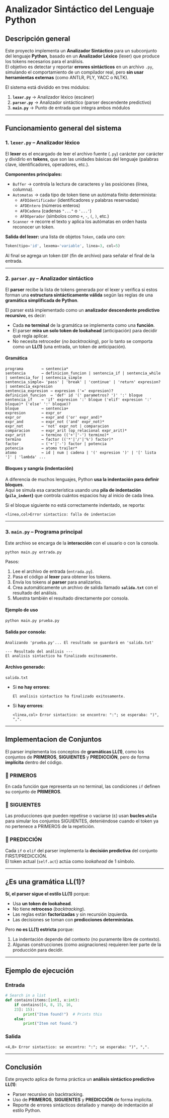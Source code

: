 # Analizador Sintáctico del Lenguaje Python

## Descripción general

Este proyecto implementa un **Analizador Sintáctico** para un subconjunto del lenguaje **Python**, basado en un **Analizador Léxico** (lexer) que produce los tokens necesarios para el análisis.  
El objetivo es detectar y reportar **errores sintácticos** en un archivo `.py`, simulando el comportamiento de un compilador real, pero **sin usar herramientas externas** (como ANTLR, PLY, YACC o NLTK).

El sistema está dividido en tres módulos:
1. **`lexer.py`** → Analizador léxico (escáner)
2. **`parser.py`** → Analizador sintáctico (parser descendente predictivo)
3. **`main.py`** → Punto de entrada que integra ambos módulos

---

## Funcionamiento general del sistema

### 1. `lexer.py` – Analizador léxico

El **lexer** es el encargado de leer el archivo fuente (`.py`) carácter por carácter y dividirlo en **tokens**, que son las unidades básicas del lenguaje (palabras clave, identificadores, operadores, etc.).

**Componentes principales:**
- `Buffer` → controla la lectura de caracteres y las posiciones (línea, columna).
- `Automatas` → cada tipo de token tiene un autómata finito determinista:
  - `AFDIdentificador` (identificadores y palabras reservadas)
  - `AFDEntero` (números enteros)
  - `AFDCadena` (cadenas `"..."` o `'...'`)
  - `AFDOperador` (símbolos como `+`, `-`, `(`, `)`, etc.)
- `Scanner` → recorre el texto y aplica los autómatas en orden hasta reconocer un token.

**Salida del lexer:** una lista de objetos `Token`, cada uno con:
```python
Token(tipo='id', lexema='variable', linea=3, col=5)
```

Al final se agrega un token `EOF` (fin de archivo) para señalar el final de la entrada.

---

### 2. `parser.py` – Analizador sintáctico

El **parser** recibe la lista de tokens generada por el lexer y verifica si estos forman una **estructura sintácticamente válida** según las reglas de una **gramática simplificada de Python**.

El parser está implementado como un **analizador descendente predictivo recursivo**, es decir:
- Cada **no terminal** de la gramática se implementa como una **función**.
- El parser **mira un solo token de lookahead** (anticipación) para decidir qué regla aplicar.
- No necesita retroceder (*no backtracking*), por lo tanto se comporta como un **LL(1)** (una entrada, un token de anticipación).

#### Gramática
```
programa        → sentencia*
sentencia       → definicion_funcion | sentencia_if | sentencia_while | sentencia_for | sentencia_simple
sentencia_simple→ 'pass' | 'break' | 'continue' | 'return' expresion? | sentencia_expresion
sentencia_expresion → expresion ('=' expresion)?
definicion_funcion  → 'def' id '(' parametros? ')' ':' bloque
sentencia_if    → 'if' expresion ':' bloque ('elif' expresion ':' bloque)* ('else' ':' bloque)?
bloque          → sentencia+
expresion       → expr_or
expr_or         → expr_and ('or' expr_and)*
expr_and        → expr_not ('and' expr_not)*
expr_not        → 'not' expr_not | comparacion
comparacion     → expr_arit (op_relacional expr_arit)*
expr_arit       → termino (('+'|'-') termino)*
termino         → factor (('*'|'/'|'%') factor)*
factor          → ('+'|'-') factor | potencia
potencia        → atomo trailer*
atomo           → id | num | cadena | '(' expresion ')' | '[' lista ']' | 'lambda' ...
```

#### Bloques y sangría (indentación)
A diferencia de muchos lenguajes, Python **usa la indentación para definir bloques**.  
Aquí se simula esa característica usando una **pila de indentación (`pila_indent`)** que controla cuántos espacios hay al inicio de cada línea.

Si el bloque siguiente no está correctamente indentado, se reporta:
```
<linea,col>Error sintactico: falla de indentacion
```

---

### 3. `main.py` – Programa principal

Este archivo se encarga de la **interacción** con el usuario o con la consola.

```bash
python main.py entrada.py
```

Pasos:
1. Lee el archivo de entrada (`entrada.py`).
2. Pasa el código al **lexer** para obtener los tokens.
3. Envía los tokens al **parser** para analizarlos.
4. Crea automáticamente un archivo de salida llamado **`salida.txt`** con el resultado del análisis.
5. Muestra también el resultado directamente por consola.

#### Ejemplo de uso

```bash
python main.py prueba.py
```

#### Salida por consola:
```
Analizando 'prueba.py'... El resultado se guardará en 'salida.txt'

--- Resultado del análisis ---
El analisis sintactico ha finalizado exitosamente.
```

#### Archivo generado:
`salida.txt`

- Si **no hay errores**:
  ```
  El analisis sintactico ha finalizado exitosamente.
  ```

- Si **hay errores**:
  ```
  <linea,col> Error sintactico: se encontro: ":"; se esperaba: ")", ",".
  ```

---

## Implementacion de Conjuntos

El parser implementa los conceptos de **gramáticas LL(1)**, como los conjuntos de **PRIMEROS**, **SIGUIENTES** y **PREDICCIÓN**, pero de forma **implícita** dentro del código.

### 🔹 PRIMEROS
En cada función que representa un no terminal, las condiciones `if` definen su conjunto de **PRIMEROS**.

### 🔹 SIGUIENTES
Las producciones que pueden repetirse o vaciarse (ε) usan **bucles `while`** para simular los conjuntos SIGUIENTES, deteniéndose cuando el token ya no pertenece a PRIMEROS de la repetición.

### 🔹 PREDICCIÓN
Cada `if` o `elif` del parser implementa la **decisión predictiva** del conjunto FIRST/PREDICCIÓN.  
El token actual (`self.act`) actúa como *lookahead* de 1 símbolo.

---

## ¿Es una gramática LL(1)?

**Sí, el parser sigue el estilo LL(1)** porque:
- Usa **un token de lookahead**.
- No tiene **retroceso** (*backtracking*).
- Las reglas están **factorizadas** y sin recursión izquierda.
- Las decisiones se toman con **predicciones deterministas**.

Pero **no es LL(1) estricta** porque:
1. La indentación depende del contexto (no puramente libre de contexto).
2. Algunas construcciones (como asignaciones) requieren leer parte de la producción para decidir.

---

## Ejemplo de ejecución

### Entrada
```python
# Search in a list
def contains(items:[int], x:int):
    if contains([4, 8, 15, 16,
    23]: 15):
        print("Item found!")  # Prints this
    else:
        print("Item not found.")
```

### Salida
```
<4,8> Error sintactico: se encontro: ":"; se esperaba: ")", ",".
```

---

## Conclusión

Este proyecto aplica de forma práctica un **análisis sintáctico predictivo LL(1)**:
- Parser recursivo sin backtracking.
- Uso de **PRIMEROS**, **SIGUIENTES** y **PREDICCIÓN** de forma implicita.
- Reporte de errores sintácticos detallado y manejo de indentación al estilo Python.
